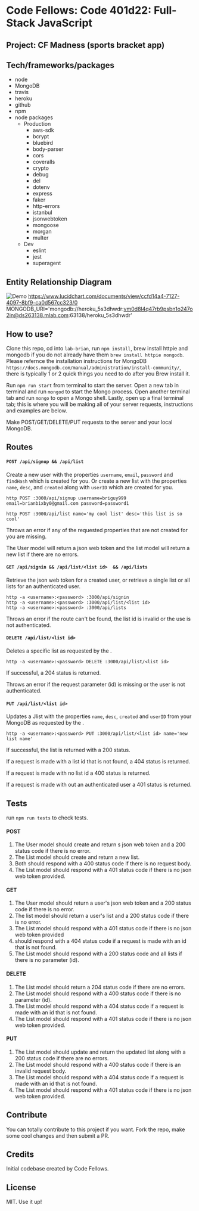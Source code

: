# Code Fellows: Code 401d22: Full-Stack JavaScript

## Project: CF Madness (sports bracket app)




## Tech/frameworks/packages

- node 
- MongoDB
- travis
- heroku
- github
- npm
- node packages
  - Production
    - aws-sdk
    - bcrypt
    - bluebird
    - body-parser 
    - cors
    - coveralls
    - crypto 
    - debug 
    - del 
    - dotenv 
    - express 
    - faker 
    - http-errors 
    - istanbul 
    - jsonwebtoken 
    - mongoose 
    - morgan
    - multer 
  - Dev
    - eslint
    - jest
    - superagent

## Entity Relationship Diagram

![Demo](./public/img/erd.png)
https://www.lucidchart.com/documents/view/ccfd14a4-7127-4097-8bf9-ca0d567cc323/0
MONGODB_URI='mongodb://heroku_5s3dhwdr:vm0d8l4q47rb9psbn1o247o2in@ds263138.mlab.com:63138/heroku_5s3dhwdr'


## How to use?
Clone this repo, cd into `lab-brian`, run `npm install`, brew install httpie and mongodb if you do not already have them `brew install httpie mongodb`. Please refernce the installation instructions for MongoDB `https://docs.mongodb.com/manual/administration/install-community/`, there is typically 1 or 2 quick things you need to do after you Brew install it. 

Run `npm run start` from terminal to start the server. Open a new tab in terminal and run `mongod` to start the Mongo process. Open another terminal tab and run `mongo` to open a Mongo shell. Lastly, open up a final terminal tab; this is where you will be making all of your server requests, instructions and examples are below.

Make POST/GET/DELETE/PUT requests to the server and your local MongoDB.

## Routes

#### `POST /api/signup && /api/list`

Create a new  user with the properties `username`, `email`, `password` and `findHash` which is created for you. Or create a new list with the properties `name`, `desc`, and `created` along with `userID` which are created for you.

```
http POST :3000/api/signup username=briguy999 email=brianbixby0@gmail.com password=password1

http POST :3000/api/list name='my cool list' desc='this list is so cool'
```

Throws an error if any of the requested properties that are not created for you are missing.

The User model will return a json web token and the list model will return a new list if there are no errors.

#### `GET /api/signin && /api/list/<list id>  && /api/lists`

Retrieve the json web token for a created user, or retrieve a single list or all lists for an authenticated user.

```
http -a <username>:<password> :3000/api/signin
http -a <username>:<password> :3000/api/list/<list id>
http -a <username>:<password> :3000/api/lists
```

Throws an error if the route can't be found, the list id is invalid or the use is not authenticated.

#### `DELETE /api/list/<list id>`

Deletes a specific list as requested by the <list id>.

```
http -a <username>:<password> DELETE :3000/api/list/<list id>
```

If successful, a 204 status is returned.

Throws an error if the request parameter (id) is missing or the user is not authenticated.


#### `PUT /api/list/<list id>`

Updates a Jlist with the properties `name`, `desc`, `created` and `userID` from your MongoDB as requested by the <list id>.

```
http -a <username>:<password> PUT :3000/api/list/<list id> name='new list name'
```

If successful, the list is returned with a 200 status.

If a request is made with a list id that is not found, a 404 status is returned.

If a request is made with no list id a 400 status is returned.

If a request is made with out an authenticated user a 401 status is returned.

## Tests

run `npm run tests` to check tests.

#### POST

1. The User model should create and return s json web token and a 200 status code if there is no error.
2. The List model should create and return a new list.
3. Both should respond with a 400 status code if there is no request body.
4. The List model should respond with a 401 status code if there is no json web token provided.

#### GET

1. The User model should return a user's json web token and a 200 status code if there is no error.
2. The list model should return a user's list and a 200 status code if there is no error.
3. The List model should respond with a 401 status code if there is no json web token provided
4. should respond with a 404 status code if a request is made with an id that is not found.
5. The List model should respond with a 200 status code and all lists if there is no parameter (id).

#### DELETE

1. The List model should return a 204 status code if there are no errors.
2. The List model should respond with a 400 status code if there is no parameter (id).
3. The List model should respond with a 404 status code if a request is made with an id that is not found.
4. The List model should respond with a 401 status code if there is no json web token provided.

#### PUT

1. The List model should update and return the updated list along with a 200 status code if there are no errors.
2. The List model should respond with a 400 status code if there is an invalid request body.
3. The List model should respond with a 404 status code if a request is made with an id that is not found.
4. The List model should respond with a 401 status code if there is no json web token provided.

## Contribute

You can totally contribute to this project if you want. Fork the repo, make some cool changes and then submit a PR.

## Credits

Initial codebase created by Code Fellows.

## License

MIT. Use it up!